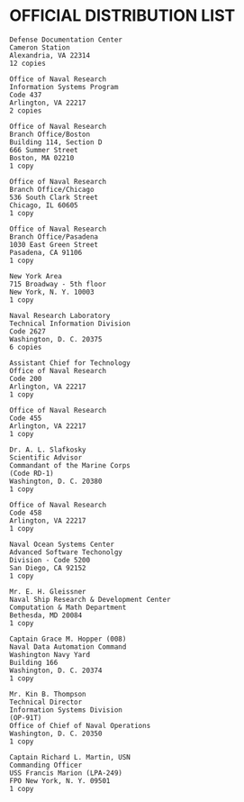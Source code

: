 # OFFICIAL DISTRIBUTION LIST 

    Defense Documentation Center 
    Cameron Station 
    Alexandria, VA 22314 
    12 copies 

    Office of Naval Research 
    Information Systems Program 
    Code 437 
    Arlington, VA 22217 
    2 copies 

    Office of Naval Research 
    Branch Office/Boston 
    Building 114, Section D 
    666 Summer Street 
    Boston, MA 02210 
    1 copy 

    Office of Naval Research 
    Branch Office/Chicago 
    536 South Clark Street 
    Chicago, IL 60605 
    1 copy 

    Office of Naval Research 
    Branch Office/Pasadena 
    1030 East Green Street 
    Pasadena, CA 91106 
    1 copy 

    New York Area 
    715 Broadway - 5th floor 
    New York, N. Y. 10003 
    1 copy 

    Naval Research Laboratory 
    Technical Information Division 
    Code 2627 
    Washington, D. C. 20375 
    6 copies 

    Assistant Chief for Technology 
    Office of Naval Research 
    Code 200 
    Arlington, VA 22217 
    1 copy 

    Office of Naval Research 
    Code 455 
    Arlington, VA 22217 
    1 copy 

    Dr. A. L. Slafkosky 
    Scientific Advisor 
    Commandant of the Marine Corps 
    (Code RD-1) 
    Washington, D. C. 20380 
    1 copy 

    Office of Naval Research 
    Code 458 
    Arlington, VA 22217 
    1 copy 

    Naval Ocean Systems Center 
    Advanced Software Techonolgy 
    Division - Code 5200 
    San Diego, CA 92152 
    1 copy 

    Mr. E. H. Gleissner 
    Naval Ship Research & Development Center 
    Computation & Math Department 
    Bethesda, MD 20084 
    1 copy 

    Captain Grace M. Hopper (008) 
    Naval Data Automation Command 
    Washington Navy Yard 
    Building 166 
    Washington, D. C. 20374 
    1 copy 

    Mr. Kin B. Thompson 
    Technical Director 
    Information Systems Division 
    (OP-91T) 
    Office of Chief of Naval Operations 
    Washington, D. C. 20350 
    1 copy 

    Captain Richard L. Martin, USN 
    Commanding Officer 
    USS Francis Marion (LPA-249) 
    FPO New York, N. Y. 09501 
    1 copy 
